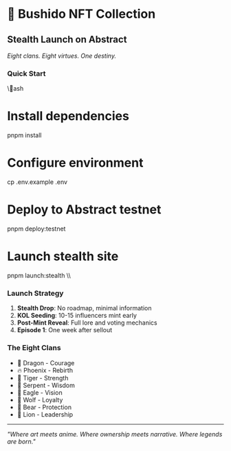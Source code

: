 # 🏯 Bushido NFT Collection

## Stealth Launch on Abstract

*Eight clans. Eight virtues. One destiny.*

### Quick Start

\\\ash
# Install dependencies
pnpm install

# Configure environment
cp .env.example .env

# Deploy to Abstract testnet
pnpm deploy:testnet

# Launch stealth site
pnpm launch:stealth
\\\

### Launch Strategy

1. **Stealth Drop**: No roadmap, minimal information
2. **KOL Seeding**: 10-15 influencers mint early
3. **Post-Mint Reveal**: Full lore and voting mechanics
4. **Episode 1**: One week after sellout

### The Eight Clans

- 🐲 Dragon - Courage
- 🔥 Phoenix - Rebirth  
- 🐯 Tiger - Strength
- 🐍 Serpent - Wisdom
- 🦅 Eagle - Vision
- 🐺 Wolf - Loyalty
- 🐻 Bear - Protection
- 🦁 Lion - Leadership

---

*"Where art meets anime. Where ownership meets narrative. Where legends are born."*
